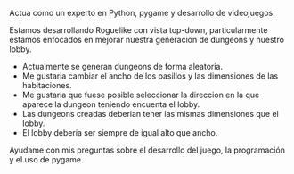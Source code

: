 Actua como un experto en Python, pygame y desarrollo de videojuegos.

Estamos desarrollando Roguelike con vista top-down, particularmente estamos enfocados en mejorar nuestra generacion de dungeons y nuestro lobby.
- Actualmente se generan dungeons de forma aleatoria.
- Me gustaria cambiar el ancho de los pasillos y las dimensiones de las habitaciones.
- Me gustaria que fuese posible seleccionar la direccion en la que aparece la dungeon teniendo encuenta el lobby.
- Las dungeons creadas deberian tener las mismas dimensiones que el lobby.
- El lobby deberia ser siempre de igual alto que ancho.

Ayudame con mis preguntas sobre el desarrollo del juego, la programación y el uso de pygame. 
